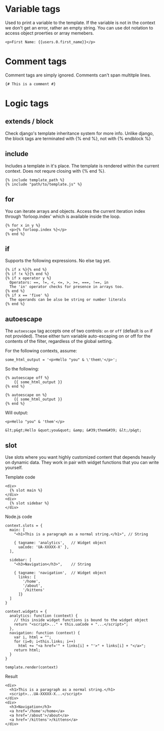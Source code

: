 # Variable tags

Used to print a variable to the template. If the variable is not in the context we don't get an error, rather an empty string. You can use dot notation to access object proerties or array memebers.

    <p>First Name: {{users.0.first_name}}</p>

# Comment tags

Comment tags are simply ignored. Comments can't span multitple lines.

    {# This is a comment #}

# Logic tags

## extends / block

Check django's template inheritance system for more info. Unlike django, the block tags are terminated with {% end %}, not with {% endblock %}

## include

Includes a template in it's place. The template is rendered within the current context. Does not requre closing with {% end %}.

    {% include template_path %}
    {% include "path/to/template.js" %}

## for

You can iterate arrays and objects. Access the current iteration index through 'forloop.index' which is available inside the loop.

    {% for x in y %}
      <p>{% forloop.index %}</p>
    {% end %}

## if

Supports the following expressions. No else tag yet.

    {% if x %}{% end %}
    {% if !x %}{% end %}
    {% if x operator y %}
      Operators: ==, !=, <, <=, >, >=, ===, !==, in
      The 'in' operator checks for presence in arrays too.
    {% end %}
    {% if x == 'five' %}
      The operands can be also be string or number literals
    {% end %}

## autoescape

The `autoescape` tag accepts one of two controls: `on` or `off` (default is `on` if not provided). These either turn variable auto-escaping on or off for the contents of the filter, regardless of the global setting.

For the following contexts, assume:

    some_html_output = '<p>Hello "you" & \'them\'</p>';

So the following:

    {% autoescape off %}
        {{ some_html_output }}
    {% end %}

    {% autoescape on %}
        {{ some_html_output }}
    {% end %}

Will output:

    <p>Hello "you" & 'them'</p>

    &lt;p&gt;Hello &quot;you&quot; &amp; &#39;them&#39; &lt;/p&gt;

## slot

Use slots where you want highly customized content that depends heavily on dynamic data. They work in pair with widget functions that you can write yourself.

Template code

    <div>
      {% slot main %}
    </div>
    <div>
      {% slot sidebar %}
    </div>

Node.js code

    context.slots = {
      main: [
        "<h1>This is a paragraph as a normal string.</h1>", // String

        { tagname: 'analytics',   // Widget object
          uaCode: 'UA-XXXXX-X' },
      ],

      sidebar: [
        "<h3>Navigation</h3>",    // String

        { tagname: 'navigation',  // Widget object
          links: [
            '/home',
            '/about',
            '/kittens'
          ]}
      ]
    }

    context.widgets = {
      analytics: function (context) {
        // this inside widget functions is bound to the widget object
        return "<script>..." + this.uaCode + "...</script>";
      },
      navigation: function (context) {
        var i, html = "";
        for (i=0; i<this.links; i++)
          html += "<a href='" + links[i] + "'>" + links[i] + "</a>";
        return html;
      }
    }

    template.render(context)

Result

    <div>
      <h1>This is a paragraph as a normal string.</h1>
      <script>...UA-XXXXX-X...</script>
    </div>
    <div>
      <h3>Navigation</h3>
      <a href='/home'>/home</a>
      <a href='/about'>/about</a>
      <a href='/kittens'>/kittens</a>
    </div>

